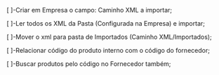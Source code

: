 [ ]-Criar em Empresa o campo: Caminho XML a importar;

[ ]-Ler todos os XML da Pasta (Configurada na Empresa) e importar;

[ ]-Mover o xml para pasta de Importados (Caminho XML/Importados);

[ ]-Relacionar código do produto interno com o código do fornecedor;

[ ]-Buscar produtos pelo código no Fornecedor também;


